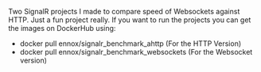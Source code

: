 Two SignalR projects I made  to compare speed of Websockets against HTTP. Just a fun project really.
If you want to run the projects you can get the images on DockerHub using:

- docker pull ennox/signalr_benchmark_ahttp		(For the HTTP Version)
- docker pull ennox/signalr_benchmark_websockets	(For the Websocket version)

